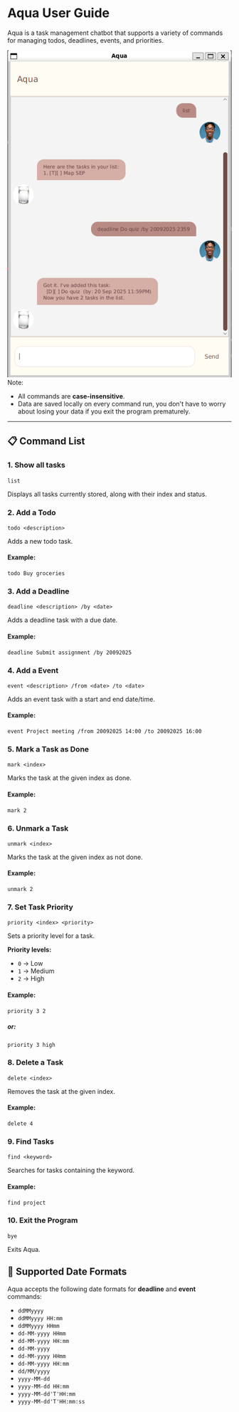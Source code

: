 # Aqua User Guide

Aqua is a task management chatbot that supports a variety of commands for managing todos, deadlines, events, and priorities.

![Screenshot of Todo List](./Ui.png "Todo List Example")\
Note:
- All commands are **case-insensitive**.
- Data are saved locally on every command run, you don't have to worry about losing your data if you exit the program prematurely.

---

## 📋 Command List
### 1. Show all tasks
```
list
```
Displays all tasks currently stored, along with their index and status.


### 2. Add a Todo
```
todo <description>
```
Adds a new todo task.
#### Example:
```
todo Buy groceries
```

### 3. Add a Deadline
```
deadline <description> /by <date>
```
Adds a deadline task with a due date.
#### Example:
```
deadline Submit assignment /by 20092025
```

### 4. Add a Event
```
event <description> /from <date> /to <date>
```
Adds an event task with a start and end date/time.
#### Example:
```
event Project meeting /from 20092025 14:00 /to 20092025 16:00
```

### 5. Mark a Task as Done
```
mark <index>
```
Marks the task at the given index as done.
#### Example:
```
mark 2
```

### 6. Unmark a Task
```
unmark <index>
```
Marks the task at the given index as not done.
#### Example:
```
unmark 2
```

### 7. Set Task Priority
```
priority <index> <priority>
```
Sets a priority level for a task.

**Priority levels:**
- `0` → Low
- `1` → Medium
- `2` → High
#### Example:
```
priority 3 2
```
##### or:
```
priority 3 high
```

### 8. Delete a Task
```
delete <index>
```
Removes the task at the given index.
#### Example:
```
delete 4
```

### 9. Find Tasks
```
find <keyword>
```
Searches for tasks containing the keyword.
#### Example:
```
find project
```

### 10. Exit the Program
```
bye
```
Exits Aqua.

## 📅 Supported Date Formats

Aqua accepts the following date formats for **deadline** and **event** commands:

- `ddMMyyyy`
- `ddMMyyyy HH:mm`
- `ddMMyyyy HHmm`
- `dd-MM-yyyy HHmm`
- `dd-MM-yyyy HH:mm`
- `dd-MM-yyyy`
- `dd-MM-yyyy HHmm`
- `dd-MM-yyyy HH:mm`
- `dd/MM/yyyy`
- `yyyy-MM-dd`
- `yyyy-MM-dd HH:mm`
- `yyyy-MM-dd'T'HH:mm`
- `yyyy-MM-dd'T'HH:mm:ss`